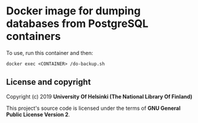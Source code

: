# Docker image for dumping databases from PostgreSQL containers

To use, run this container and then:
```
docker exec <CONTAINER> /do-backup.sh
```

## License and copyright

Copyright (c) 2019 **University Of Helsinki (The National Library Of Finland)**

This project's source code is licensed under the terms of **GNU General Public License Version 2**.
